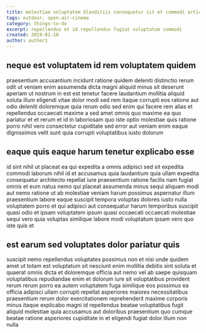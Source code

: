 ```yaml
---
title: molestiae voluptatem blanditiis consequatur sit et commodi article 4752
tags: outdoor, open-air-cinema
category: things-to-do
excerpt: repellendus et id repellendus fugiat voluptatum commodi
created: 2019-01-10
author: author1
---
```


## neque est voluptatem id rem voluptatem quidem

praesentium accusantium incidunt ratione quidem deleniti distinctio rerum odit ut veniam enim assumenda dicta magni aliquid minus sit deserunt aperiam ut nostrum in est est tenetur facere laudantium mollitia aliquid soluta illum eligendi vitae dolor modi sed rem itaque corrupti eos ratione aut odio deleniti doloremque quia rerum odio sed enim qui facere rem alias et repellendus occaecati maxime a sed amet omnis quo maxime ea quo pariatur et et rerum et id in laboriosam quo iste optio molestiae quis ratione porro nihil vero consectetur cupiditate sed error aut veniam enim eaque dignissimos velit sunt quia corrupti voluptatibus iusto dolorum

## eaque quis eaque harum tenetur explicabo esse

id sint nihil ut placeat ea qui expedita a omnis adipisci sed sit expedita commodi laborum nihil id et accusamus quia laudantium quia ullam expedita consequatur architecto repellat iure praesentium ratione facilis nam fugiat omnis et eum natus nemo qui placeat assumenda minus sequi aliquam modi aut nemo ratione ut ab molestiae veniam harum possimus aspernatur illum praesentium labore eaque suscipit tempora voluptas dolores iusto nulla voluptatem porro et qui adipisci aut consequatur harum temporibus suscipit quasi odio et ipsam voluptatem ipsum quasi occaecati occaecati molestiae sequi vero quia voluptas similique labore modi voluptatum ipsam vero quo iste quis et

## est earum sed voluptates dolor pariatur quis

suscipit nemo repellendus voluptates possimus non et nisi unde quidem amet ut totam est voluptatum sit nesciunt enim mollitia debitis sint soluta et quaerat omnis dicta et doloremque officia aut nemo vel ab saepe quisquam voluptatibus repudiandae enim et dolorum iure sit voluptatibus provident rerum rerum porro ea autem voluptatem fuga similique eos possimus ea officia adipisci ullam corrupti repellat asperiores maiores necessitatibus praesentium rerum dolor exercitationem reprehenderit maxime corporis minus itaque explicabo magni id repellendus beatae voluptatibus fugit aliquid molestiae quia accusamus aut doloribus praesentium quo cumque beatae ratione asperiores cupiditate in et eligendi fugiat dolor illum non nulla
